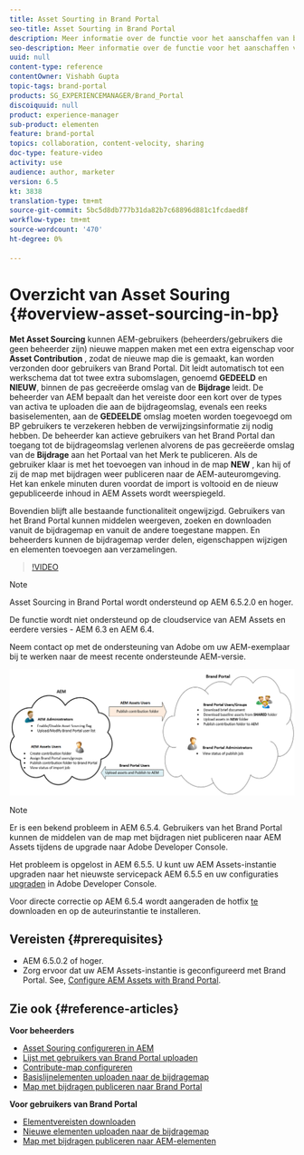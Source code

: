 ```yaml
---
title: Asset Sourting in Brand Portal
seo-title: Asset Sourting in Brand Portal
description: Meer informatie over de functie voor het aanschaffen van bedrijfsmiddelen die beschikbaar is in de Adobe Experience Manager Assets Brand Portal.
seo-description: Meer informatie over de functie voor het aanschaffen van bedrijfsmiddelen die beschikbaar is in de Adobe Experience Manager Assets Brand Portal.
uuid: null
content-type: reference
contentOwner: Vishabh Gupta
topic-tags: brand-portal
products: SG_EXPERIENCEMANAGER/Brand_Portal
discoiquuid: null
product: experience-manager
sub-product: elementen
feature: brand-portal
topics: collaboration, content-velocity, sharing
doc-type: feature-video
activity: use
audience: author, marketer
version: 6.5
kt: 3838
translation-type: tm+mt
source-git-commit: 5bc5d8db777b31da82b7c68896d881c1fcdaed8f
workflow-type: tm+mt
source-wordcount: '470'
ht-degree: 0%

---
```



# Overzicht van Asset Souring {#overview-asset-sourcing-in-bp}

**Met Asset Sourcing** kunnen AEM-gebruikers (beheerders/gebruikers die geen beheerder zijn) nieuwe mappen maken met een extra eigenschap voor **Asset Contribution** , zodat de nieuwe map die is gemaakt, kan worden verzonden door gebruikers van Brand Portal. Dit leidt automatisch tot een werkschema dat tot twee extra subomslagen, genoemd **GEDEELD** en **NIEUW**, binnen de pas gecreëerde omslag van de **Bijdrage** leidt. De beheerder van AEM bepaalt dan het vereiste door een kort over de types van activa te uploaden die aan de bijdrageomslag, evenals een reeks basiselementen, aan de **GEDEELDE** omslag moeten worden toegevoegd om BP gebruikers te verzekeren hebben de verwijzingsinformatie zij nodig hebben. De beheerder kan actieve gebruikers van het Brand Portal dan toegang tot de bijdrageomslag verlenen alvorens de pas gecreëerde omslag van de **Bijdrage** aan het Portaal van het Merk te publiceren. Als de gebruiker klaar is met het toevoegen van inhoud in de map **NEW** , kan hij of zij de map met bijdragen weer publiceren naar de AEM-auteuromgeving. Het kan enkele minuten duren voordat de import is voltooid en de nieuw gepubliceerde inhoud in AEM Assets wordt weerspiegeld.

Bovendien blijft alle bestaande functionaliteit ongewijzigd. Gebruikers van het Brand Portal kunnen middelen weergeven, zoeken en downloaden vanuit de bijdragemap en vanuit de andere toegestane mappen. En beheerders kunnen de bijdragemap verder delen, eigenschappen wijzigen en elementen toevoegen aan verzamelingen.

>[!VIDEO](https://video.tv.adobe.com/v/29365/?quality=12)

>[!NOTE]
>
>Asset Sourcing in Brand Portal wordt ondersteund op AEM 6.5.2.0 en hoger.
>
>De functie wordt niet ondersteund op de cloudservice van AEM Assets en eerdere versies - AEM 6.3 en AEM 6.4.
>
>Neem contact op met de ondersteuning van Adobe om uw AEM-exemplaar bij te werken naar de meest recente ondersteunde AEM-versie.


![Brand Portal Asset Sourting](assets/asset-sourcing.png)


>[!NOTE]
>
>Er is een bekend probleem in AEM 6.5.4. Gebruikers van het Brand Portal kunnen de middelen van de map met bijdragen niet publiceren naar AEM Assets tijdens de upgrade naar Adobe Developer Console.
>
>Het probleem is opgelost in AEM 6.5.5. U kunt uw AEM Assets-instantie upgraden naar het nieuwste servicepack AEM 6.5.5 en uw configuraties [upgraden](https://docs.adobe.com/content/help/en/experience-manager-65/assets/brandportal/configure-aem-assets-with-brand-portal.html#upgrade-integration-65) in Adobe Developer Console.
>
>Voor directe correctie op AEM 6.5.4 wordt aangeraden de hotfix [te](https://www.adobeaemcloud.com/content/marketplace/marketplaceProxy.html?packagePath=/content/companies/public/adobe/packages/cq650/hotfix/cq-6.5.0-hotfix-33041) downloaden en op de auteurinstantie te installeren.


## Vereisten {#prerequisites}

* AEM 6.5.0.2 of hoger.
* Zorg ervoor dat uw AEM Assets-instantie is geconfigureerd met Brand Portal. See, [Configure AEM Assets with Brand Portal](../using/configure-aem-assets-with-brand-portal.md).

## Zie ook {#reference-articles}

**Voor beheerders**

* [Asset Souring configureren in AEM](brand-portal-configure-asset-sourcing.md)
* [Lijst met gebruikers van Brand Portal uploaden](brand-portal-configure-asset-sourcing.md)
* [Contribute-map configureren](brand-portal-contribution-folder.md)
* [Basislijnelementen uploaden naar de bijdragemap](brand-portal-upload-baseline-assets.md)
* [Map met bijdragen publiceren naar Brand Portal](brand-portal-publish-contribution-folder-to-brand-portal.md)

**Voor gebruikers van Brand Portal**

* [Elementvereisten downloaden](brand-portal-download-asset-requirements.md)
* [Nieuwe elementen uploaden naar de bijdragemap](brand-portal-upload-assets-to-contribution-folder.md)
* [Map met bijdragen publiceren naar AEM-elementen](brand-portal-publish-contribution-folder-to-aem-assets.md)

